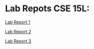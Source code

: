 # Lab Repots CSE 15L:


[Lab Report 1](https://pranavmekkoth1.github.io/Lab1-tutorial/)

[Lab Report 2](https://pranavmekkoth1.github.io/markdown-parse/LabReport2)

[Lab Report 3](https://pranavmekkoth1.github.io/markdown-parse/lab-report-3-week-6)
